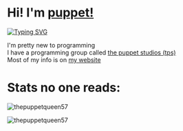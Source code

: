 # Hi! I'm [puppet!](https://thepuppet57.141412.xyz)
[![Typing SVG](https://readme-typing-svg.herokuapp.com/?size=30&lines=I+never+touch+grass)](https://git.io/typing-svg)

I'm pretty new to programming <br>
I have a programming group called [the puppet studios (tps)](https://thepuppet57.141412.xyz/tps) <br>
Most of my info is on [my website](https://thepuppet57.141412.xyz)

# Stats no one reads:

![thepuppetqueen57](https://github-readme-stats.vercel.app/api/top-langs?username=thepuppetqueen57&show_icons=true&theme=tokyonight&layout=compact)

![thepuppetqueen57](https://github-readme-stats.vercel.app/api?username=thepuppetqueen57&show_icons=true&theme=radical)
